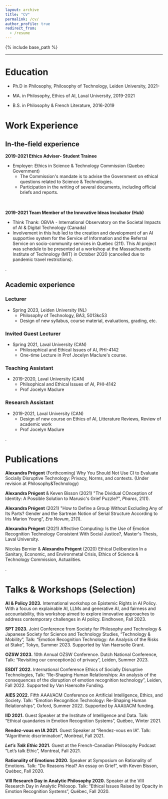 ```yaml
---
layout: archive
title: "CV"
permalink: /cv/
author_profile: true
redirect_from:
  - /resume
---
```


{% include base_path %}

---




# **Education**

* Ph.D in Philosophy, Philosophy of Technology, Leiden University, 2021-

  
* MA. in Philosophy, Ethics of AI, Laval University, 2019-2021

  
* B.S. in Philosophy & French Literature, 2016-2019




# **Work Experience**

## In-the-field experience
**2019-2021 Ethics Adviser- Student Trainee**
* Employer: Ethics in Science & Technology Commission (Quebec Government)
  * The Commission's mandate is to advise the Government on ethical questions related to Science & Technologies. 
  * Participation in the writing of several documents, including official briefs and reports.


\
\
**2019-2021 Team Member of the Innovative Ideas Incubator (Hub)**
  * Think Thank: OBVIA - International Observatory on the Societal Impacts of AI & Digital Technology (Canada)
  * Involvement in this hub led to the creation and development of an AI supportive system for the Service of Information and the Referral Service on socio-community services in Quebec (211). This AI project was schedule to be presented at a workshop at the Massachusetts Institute of Technology (MIT) in October 2020 (cancelled due to pandemic travel restrictions).


.


## Academic experience

### Lecturer 
* Spring 2023, Leiden University (NL)
  * Philosophy of Technology, BA3, 5013kc53
  * Design of new syllabus, course material, evaluations, grading, etc.
  

### Invited Guest Lecturer
* Spring 2021, Laval University (CAN)
   * Philosophical and Ethical Issues of AI, PHI-4142
   * One-time Lecture in Prof Jocelyn Maclure's course.
  

### Teaching Assistant
* 2019-2020, Laval University (CAN)
   * Philsophical and Ethical Issues of AI, PHI-4142
   * Prof Jocelyn Maclure

### Research Assistant
* 2019-2021, Laval University (CAN)
   * Design of new course on Ethics of AI, Litterature Reviews, Review of academic work
   * Prof Jocelyn Maclure


.


Publications
======
 **Alexandra Prégent** (Forthcoming) Why You Should Not Use CI to Evaluate Socially Disruptive Technology: Privacy, Norms, and contexts. (Under revision at Philosophy&Technology)

**Alexandra Prégent** & Keven Bisson (2021) "The Dividual COnception of Identity: A Possible Solution to Marusic's Grief Puzzle?", *Phares*, 21(1).

**Alexandra Prégent** (2021) "How to Define a Group Without Excluding Any of Its Parts? Gender and the Sartrean Notion of Serial Structure According to Iris Marion Young", *Era Novum*, 21(1).

**Alexandra Prégent** (2021) Affective Computing: Is the Use of Emotion Recognition Technology Consistent With Social Justice?, Master's Thesis, Laval University. 

Nicolas Bernier & **Alexandra Prégent** (2020) Ethical Deliberation In a Sanitary, Economic, and Environmetal Crisis, Ethics of Science & Technology Commission, Actualities. 
  

.


Talks & Workshops (Selection)
======
**AI & Policy 2023.** International workshop on Epistemic Rights in AI Policy. With a focus on explainable AI, LLMs and generative AI, and fairness and accountability, this workshop aimed to explore innovative approaches to address contemporary challenges in AI policy. Eindhoven, Fall 2023.


**SPT 2023.** Joint Conference from Society for Philosophy and Technology & Japanese Society for Science and Technology Studies, “Technology & Mobility”, Talk: “Emotion Recognition Technology: An Analysis of the Risks at Stake”, Tokyo, Summer 2023. Supported by Van Haersolte Grant.


**OZSW 2023.** 10th Annual OZSW Conference. Dutch National Conference, Talk: “Revisiting our conception(s) of privacy”, Leiden, Summer 2023. 


**ESDIT 2022.** International Conference Ethics of Socially Disruptive Technologies, Talk: “Re-Shaping Human Relationships: An analysis of the consequences of the disruption of emotion recognition technology”, Leiden, Fall 2022. Supported by Van Haersolte Funding.


**AIES 2022.** Fifth AAAI/ACM Conference on Artificial Intelligence, Ethics, and Society. Talk: “Emotion Recognition Technology: Re-Shaping Human Relationships”, Oxford, Summer 2022. Supported by AAAI/ACM funding.


**IID 2021.** Guest Speaker at the Institute of Intelligence and Data. Talk: “Ethical quandaries in Emotion Recognition Systems”, Québec, Winter 2021. 


**Rendez-vous en IA 2021.** Guest Speaker at “Rendez-vous en IA”. Talk: “Algorithmic discrimination”, Montreal, Fall 2021.


***Let’s Talk Ethic* 2021.** Guest at the French-Canadian Philosophy Podcast “Let’s talk Ethic”, Montreal, Fall 2021.


**Rationality of Emotions 2020.** Speaker at Symposium on Rationality of Emotions. Talk: “Do Reasons Heal? An essay on Grief”, with Keven Bisson, Québec, Fall 2020.


**VIII Research Day in Analytic Philosophy 2020.** Speaker at the VIII Research Day in Analytic Philosop. Talk: “Ethical Issues Raised by Opacity in Emotion Recognition Systems”, Québec, Fall 2020.


  
